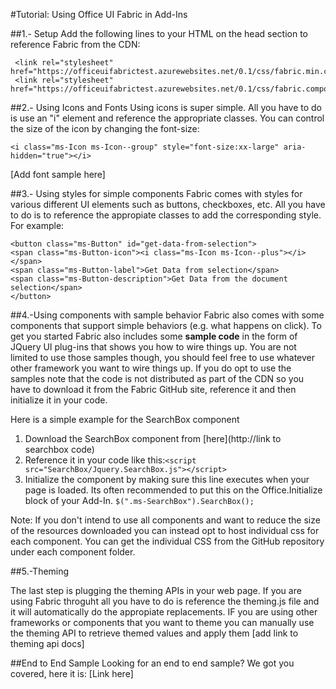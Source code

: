 #Tutorial: Using Office UI Fabric in Add-Ins

##1.- Setup
Add the following lines to your HTML on the head section to reference Fabric from the CDN:

     <link rel="stylesheet" href="https://officeuifabrictest.azurewebsites.net/0.1/css/fabric.min.css">
     <link rel="stylesheet" href="https://officeuifabrictest.azurewebsites.net/0.1/css/fabric.components.min.css">

##2.- Using Icons and Fonts
Using icons is super simple. All you have to do is use an "i" element and reference the appropriate classes. You can control the size of the icon by changing the font-size:

    <i class="ms-Icon ms-Icon--group" style="font-size:xx-large" aria-hidden="true"></i>

[Add font sample here]

##3.- Using styles for simple components
Fabric comes with styles for various different UI elements such as buttons, checkboxes, etc. All you have to do is to reference the appropiate classes to add the corresponding style. For example:

    <button class="ms-Button" id="get-data-from-selection">
    <span class="ms-Button-icon"><i class="ms-Icon ms-Icon--plus"></i></span>
    <span class="ms-Button-label">Get Data from selection</span>
    <span class="ms-Button-description">Get Data from the document selection</span>
    </button>

##4.-Using components with sample behavior
Fabric also comes with some components that support simple behaviors (e.g. what happens on click). To get you started Fabric also includes some **sample code** in the form of JQuery UI plug-ins that shows you how to wire things up. You are not limited to use those samples though, you should feel free to use whatever other framework you want to wire things up.  If you do opt to use the samples note that the code is not distributed as part of the CDN so you have to download it from the Fabric GitHub site, reference it and then initialize it in your code. 

Here is a simple example for the SearchBox component

1. Download the SearchBox component from [here](http://link to searchbox code)
2. Reference it in your code like this:`<script src="SearchBox/Jquery.SearchBox.js"></script>`
1. Initialize the component by making sure this line executes when your page is loaded. Its often recommended to put this on the Office.Initialize block of your Add-In.     `$(".ms-SearchBox").SearchBox();`

Note: If you don't intend to use all components and want to reduce the size of the resources downloaded you can instead opt to host individual css for each component. You can get the individual CSS from the GitHub repository under each component folder. 

##5.-Theming

The last step is plugging the theming APIs in your web page. If you are using Fabric throguht all you have to do is reference the theming.js file and it will automatically do the appropiate replacements. IF you are using other frameworks or components that you want to theme you can manually use the theming API to retrieve themed values and apply them [add link to theming api docs]

##End to End Sample
Looking for an end to end sample? We got you covered, here it is: [Link here]